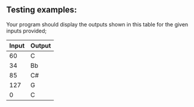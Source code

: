 ## Testing examples:

Your program should display the outputs shown in this table for the given inputs provided;

| Input     | Output      |
| --------- | ----------- |
| 60        | C           |
| 34        | Bb          |
| 85        | C#          |
| 127       | G           |
| 0         | C           |
